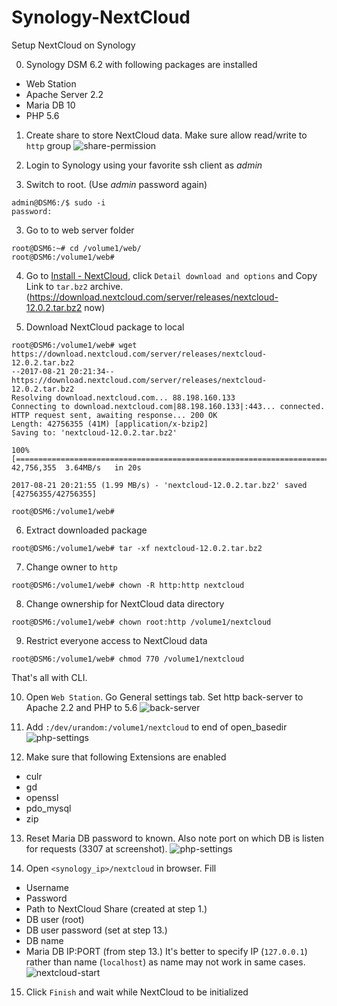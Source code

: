 # Synology-NextCloud
Setup NextCloud on Synology

0. Synology DSM 6.2 with following packages are installed
* Web Station
* Apache Server 2.2
* Maria DB 10
* PHP 5.6

1. Create share to store NextCloud data. Make sure allow read/write to `http` group
![share-permission](https://github.com/emelianov/Synology-NextCloud/blob/master/images/share-perm.png)
1. Login to Synology using your favorite ssh client as *admin*

2. Switch to root. (Use *admin* password again)
```
admin@DSM6:/$ sudo -i
password:
```

3. Go to to web server folder
```
root@DSM6:~# cd /volume1/web/
root@DSM6:/volume1/web#
```

4. Go to [Install - NextCloud](https://nextcloud.com/install/#instructions-server), click `Detail download and options` and Copy Link to `tar.bz2` archive. (https://download.nextcloud.com/server/releases/nextcloud-12.0.2.tar.bz2 now)

5. Download NextCloud package to local
```
root@DSM6:/volume1/web# wget https://download.nextcloud.com/server/releases/nextcloud-12.0.2.tar.bz2
--2017-08-21 20:21:34--  https://download.nextcloud.com/server/releases/nextcloud-12.0.2.tar.bz2
Resolving download.nextcloud.com... 88.198.160.133
Connecting to download.nextcloud.com|88.198.160.133|:443... connected.
HTTP request sent, awaiting response... 200 OK
Length: 42756355 (41M) [application/x-bzip2]
Saving to: 'nextcloud-12.0.2.tar.bz2'

100%[=====================================================================================================>] 42,756,355  3.64MB/s   in 20s

2017-08-21 20:21:55 (1.99 MB/s) - 'nextcloud-12.0.2.tar.bz2' saved [42756355/42756355]

root@DSM6:/volume1/web#
```

6. Extract downloaded package
```
root@DSM6:/volume1/web# tar -xf nextcloud-12.0.2.tar.bz2
```

7. Change owner to `http`
```
root@DSM6:/volume1/web# chown -R http:http nextcloud
```

8. Change ownership for NextCloud data directory
```
root@DSM6:/volume1/web# chown root:http /volume1/nextcloud
```

9. Restrict everyone access to NextCloud data
```
root@DSM6:/volume1/web# chmod 770 /volume1/nextcloud
```
That's all with CLI.

10. Open `Web Station`. Go General settings tab. Set http back-server to Apache 2.2 and PHP to 5.6
![back-server](https://github.com/emelianov/Synology-NextCloud/blob/master/images/web-general.png)

11. Add `:/dev/urandom:/volume1/nextcloud` to end of open_basedir
![php-settings](https://github.com/emelianov/Synology-NextCloud/blob/master/images/web-php2.png)

12. Make sure that following Extensions are enabled
* culr
* gd
* openssl
* pdo_mysql
* zip

13. Reset Maria DB password to known. Also note port on which DB is listen for requests (3307 at screenshot).
![php-settings](https://github.com/emelianov/Synology-NextCloud/blob/master/images/db-port.png)

14. Open `<synology_ip>/nextcloud` in browser. Fill
* Username
* Password
* Path to NextCloud Share (created at step 1.)
* DB user (root)
* DB user password (set at step 13.)
* DB name
* Maria DB IP:PORT (from step 13.) It's better to specify IP (`127.0.0.1`) rather than name (`localhost`) as name may not work in same cases.
![nextcloud-start](https://github.com/emelianov/Synology-NextCloud/blob/master/images/nc-create.png)

15. Click `Finish` and wait while NextCloud to be initialized
